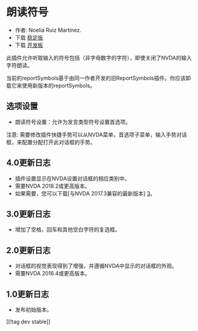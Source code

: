 # 朗读符号 #

*	作者: Noelia Ruiz Martínez.
*	下载 [稳定版][1]
*	下载 [开发板][2]

此插件允许听取输入的符号包括（非字母数字的字符），即使关闭了NVDA的输入字符朗读。

当前的reportSymbols基于由同一作者开发的旧ReportSymbols插件。你应该卸载它来使用新版本的reportSymbols。

## 选项设置 ##
*	朗读符号设置：允许为发言类型符号设置首选项。

注意: 需要修改插件快捷手势可以从NVDA菜单，首选项子菜单，输入手势对话框，来配置分配打开此对话框的手势。

## 4.0更新日志 ##
* 插件设置显示在NVDA设置对话框的相应类别中。
* 需要NVDA 2018.2或更高版本。
* 如果需要，您可以下载[与NVDA 2017.3兼容的最新版本] [3]。

## 3.0更新日志 ##
* 增加了空格，回车和其他空白字符的复选框。

## 2.0更新日志 ##
*	对话框的视觉表现得到了增强，并遵循NVDA中显示的对话框的外观。
*	需要NVDA 2016.4或更高版本。

## 1.0更新日志 ##
*	发布初始版本。


[[!tag dev stable]]

[1]: https://addons.nvda-project.org/files/get.php?file=rsy

[2]: https://addons.nvda-project.org/files/get.php?file=rsy-dev

[3]:
https://github.com/nvdaes/reportSymbols/releases/download/3.6/reportSymbols-3.6.nvda-addon

